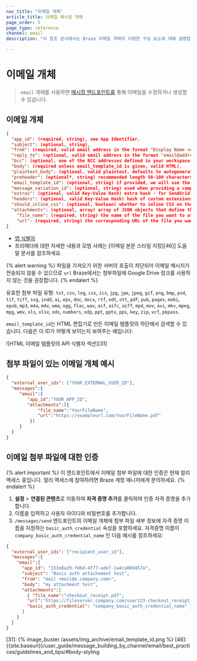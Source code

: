 ```yaml
---
nav_title: "이메일 개체"
article_title: 이메일 메시징 개체
page_order: 5
page_type: reference
channel: email
description: "이 참조 문서에서는 Braze 이메일 객체의 다양한 구성 요소에 대해 설명합니다."

---
```


# 이메일 개체

> `email` 개체를 사용하면 [메시징 엔드포인트를]({{site.baseurl}}/api/endpoints/messaging) 통해 이메일을 수정하거나 생성할 수 있습니다.

## 이메일 개체

```json
{
  "app_id": (required, string), see App Identifier,
  "subject": (optional, string),
  "from": (required, valid email address in the format "Display Name <email@address.com>"),
  "reply_to": (optional, valid email address in the format "email@address.com" - defaults to your workspace's default reply to if not set) - use "NO_REPLY_TO" to set reply-to address to null,
  "bcc": (optional, one of the BCC addresses defined in your workspace's email settings) if provided and the BCC feature is enabled for your account, this address will get added to your outbound message as a BCC address,
  "body": (required unless email_template_id is given, valid HTML),
  "plaintext_body": (optional, valid plaintext, defaults to autogenerating plaintext from "body" when this is not set),
  "preheader": (optional*, string) recommended length 50-100 characters,
  "email_template_id": (optional, string) if provided, we will use the subject/body/should_inline_css values from the given email template UNLESS they are specified here, in which case we will override the provided template,
  "message_variation_id": (optional, string) used when providing a campaign_id to specify which message variation this message should be tracked under,
  "extras": (optional, valid Key-Value Hash) extra hash - for SendGrid users, this will be passed to SendGrid as Unique Arguments,
  "headers": (optional, valid Key-Value Hash) hash of custom extensions headers (available for SparkPost and SendGrid),
  "should_inline_css": (optional, boolean) whether to inline CSS on the body. If not provided, falls back to the default CSS inlining value for the workspace,
  "attachments": (optional, array) array of JSON objects that define the files you need attached, defined by "file_name" and "url",
    "file_name": (required, string) the name of the file you want to attach to your email, excluding the extension (for example, ".pdf"). Attach files up to 2 MB. This is required if you use "attachments",
    "url": (required, string) the corresponding URL of the file you want to attach to your email. The file name's extension will be detected automatically from the URL defined, which should return the appropriate "Content-Type" as a response header. This is required if you use "attachments",
}
```

- [앱 식별자]({{site.baseurl}}/api/identifier_types/)
- 프리헤더에 대한 자세한 내용과 모범 사례는 \[이메일 본문 스타일 지정][46]] 도움말 문서를 참조하세요.

{% alert warning %}
파일을 가져오기 위한 서버의 호출이 차단되어 이메일 메시지가 전송되지 않을 수 있으므로 `url` Braze에서는 첨부파일에 Google Drive 링크를 사용하지 않는 것을 권장합니다.
{% endalert %}

유효한 첨부 파일 유형: `txt`, `csv`, `log`, `css`, `ics`, `jpg`, `jpe`, `jpeg`, `gif`, `png`, `bmp`, `psd`, `tif`, `tiff`, `svg`, `indd`, `ai`, `eps`, `doc`, `docx`, `rtf`, `odt`, `ott`, `pdf`, `pub`, `pages`, `mobi`, `epub`, `mp3`, `m4a`, `m4v`, `wma`, `ogg`, `flac`, `wav`, `aif`, `aifc`, `aiff`, `mp4`, `mov`, `avi`, `mkv`, `mpeg`, `mpg`, `wmv`, `xls`, `xlsx`, `ods`, `numbers`, `odp`, `ppt`, `pptx`, `pps`, `key`, `zip`, `vcf`, `pkpass`.

`email_template_id`는 HTML 편집기로 만든 이메일 템플릿의 하단에서 검색할 수 있습니다. 다음은 이 ID가 어떻게 보이는지 보여주는 예입니다:

![HTML 이메일 템플릿의 API 식별자 섹션][31]

## 첨부 파일이 있는 이메일 개체 예시

```json
{
  "external_user_ids": ["YOUR_EXTERNAL_USER_ID"],
  "messages":{
     "email":{
        "app_id":"YOUR_APP_ID",
        "attachments":[{
            "file_name":"YourFileName",
            "url":"https://exampleurl.com/YourFileName.pdf"
         }]
     }
  }
}
```

## 이메일 첨부 파일에 대한 인증

{% alert important %}
이 엔드포인트에서 이메일 첨부 파일에 대한 인증은 현재 얼리 액세스 중입니다. 얼리 액세스에 참여하려면 Braze 계정 매니저에게 문의하세요.
{% endalert %}

1. **설정** > **연결된 콘텐츠**로 이동하여 **자격 증명 추가**를 클릭하여 인증 자격 증명을 추가합니다.
2. 이름을 입력하고 사용자 아이디와 비밀번호를 추가합니다.
3. `/messages/send` 엔드포인트의 이메일 개체에 첨부 파일 세부 정보에 자격 증명 이름을 지정하는 `basic_auth_credential` 속성을 포함하세요. 자격증명 이름이 `company_basic_auth_credential_name` 인 다음 예시를 참조하세요:

```json
{
  "external_user_ids": ["recipient_user_id"],
  "messages":{
    "email":{
      "app_id": "153e8a29-fd6d-4f77-ade7-1a4ca08d457a",
      "subject": "Basis auth attachement test",
      "from": "mail <mail@e.company.com>",
      "body": "my attachment test",
      "attachments":[
        { "file_name":"checkout_receipt.pdf",
        "url":"https://fileserver.company.com/user123-checkout_receipt.pdf",
        "basic_auth_credential": "company_basic_auth_credential_name" }
      ]
    }
  }
}
```

[31]: {% image_buster /assets/img_archive/email_template_id.png %}
[46]: {{site.baseurl}}/user_guide/message_building_by_channel/email/best_practices/guidelines_and_tips/#body-styling
